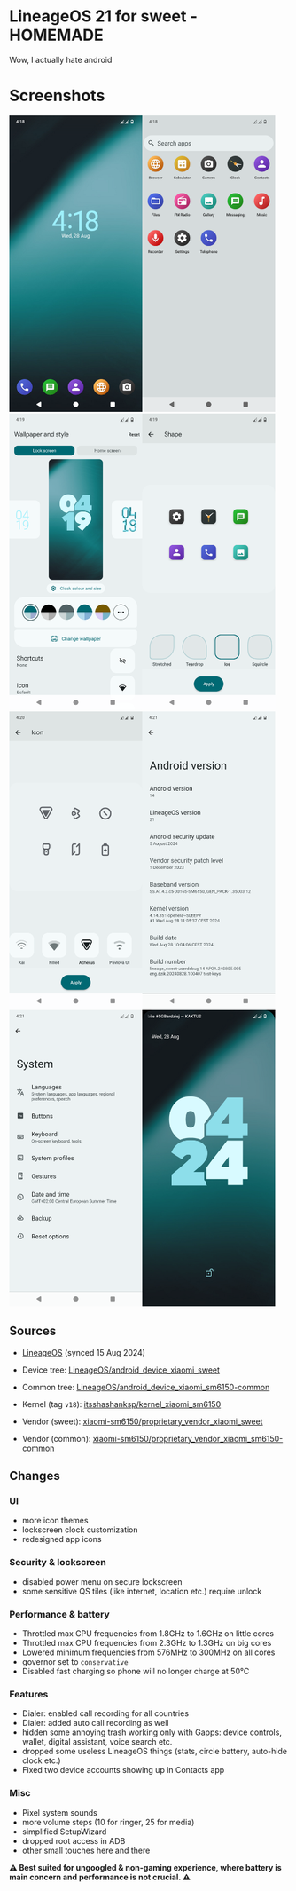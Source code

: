 # LineageOS 21 for sweet - HOMEMADE

Wow, I actually hate android


# Screenshots

<img width=240 src="screenshots/01.png"><img width=240 src="screenshots/02.png"><img width=240 src="screenshots/03.png"><img width=240 src="screenshots/04.png">
<img width=240 src="screenshots/05.png"><img width=240 src="screenshots/06.png"><img width=240 src="screenshots/07.png"><img width=240 src="screenshots/08.png">


## Sources

- [LineageOS](https://github.com/LineageOS/android/tree/lineage-21.0) (synced 15 Aug 2024)

- Device tree: [LineageOS/android_device_xiaomi_sweet](https://github.com/LineageOS/android_device_xiaomi_sweet)

- Common tree: [LineageOS/android_device_xiaomi_sm6150-common](https://github.com/LineageOS/android_device_xiaomi_sm6150-common)

- Kernel (tag `v18`): [itsshashanksp/kernel_xiaomi_sm6150](https://github.com/itsshashanksp/kernel_xiaomi_sm6150)

- Vendor (sweet): [xiaomi-sm6150/proprietary_vendor_xiaomi_sweet](https://github.com/xiaomi-sm6150/proprietary_vendor_xiaomi_sweet)

- Vendor (common): [xiaomi-sm6150/proprietary_vendor_xiaomi_sm6150-common](https://github.com/xiaomi-sm6150/proprietary_vendor_xiaomi_sm6150-common)



## Changes

### UI
- more icon themes
- lockscreen clock customization
- redesigned app icons

### Security & lockscreen
- disabled power menu on secure lockscreen
- some sensitive QS tiles (like internet, location etc.) require unlock

### Performance & battery
- Throttled max CPU frequencies from 1.8GHz to 1.6GHz on little cores
- Throttled max CPU frequencies from 2.3GHz to 1.3GHz on big cores
- Lowered minimum frequencies from 576MHz to 300MHz on all cores
- governor set to `conservative`
- Disabled fast charging so phone will no longer charge at 50°C

### Features
- Dialer: enabled call recording for all countries
- Dialer: added auto call recording as well
- hidden some annoying trash working only with Gapps: device controls, wallet, digital assistant, voice search etc.
- dropped some useless LineageOS things (stats, circle battery, auto-hide clock etc.)
- Fixed two device accounts showing up in Contacts app

### Misc
- Pixel system sounds
- more volume steps (10 for ringer, 25 for media)
- simplified SetupWizard
- dropped root access in ADB
- other small touches here and there 

**⚠️ Best suited for ungoogled & non-gaming experience, where battery is main concern and performance is not crucial. ⚠️**
